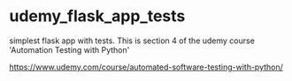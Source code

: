 # udemy_flask_app_tests

simplest flask app with tests. 
This is section 4 of the udemy course 'Automation Testing with Python'

https://www.udemy.com/course/automated-software-testing-with-python/
